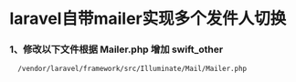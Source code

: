 # laravel自带mailer实现多个发件人切换
  
### 1、修改以下文件根据 Mailer.php 增加 swift_other
      /vendor/laravel/framework/src/Illuminate/Mail/Mailer.php
